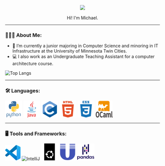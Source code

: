 <div id="header" align="center">
  <img src="https://media.giphy.com/media/9lyuDkgZJ4OBO/giphy.gif" width="270"/>
  <p>Hi! I'm Michael. </p>
</div>

---

### 👨🏾‍💻 About Me:
- :school: I’m currently a junior majoring in Computer Science and minoring in IT Infrastructure at the University of Minnesota Twin Cities.
- :computer: I also work as an Undergraduate Teaching Assistant for a computer architecture course.

![Top Langs](https://github-readme-stats.vercel.app/api/top-langs/?username=mangara22&hide_progress=true)

---

### :hammer_and_wrench: Languages:
<div>
  <img src="https://github.com/devicons/devicon/blob/master/icons/python/python-original-wordmark.svg" title="Python" alt="Python" height="55" width="55"/>
  <img src="https://github.com/devicons/devicon/blob/master/icons/java/java-original-wordmark.svg" title="Java" alt="Java" height="55" width="55"/>
  <img src="https://github.com/devicons/devicon/blob/master/icons/c/c-original.svg" title="C" alt="C" height="55" width="55"/>
  <img src="https://github.com/devicons/devicon/blob/master/icons/html5/html5-plain-wordmark.svg" title="HTML" alt="HTML" height="55" width="55"/>
  <img src="https://github.com/devicons/devicon/blob/master/icons/css3/css3-plain-wordmark.svg" title="CSS" alt="CSS" height="55" width="55"/>
  <img src="https://github.com/devicons/devicon/blob/master/icons/ocaml/ocaml-original-wordmark.svg" title="OCaml" alt="OCaml" height="55" width="55"/>
</div>

---

### :desktop_computer: Tools and Frameworks:
<div>
  <img src="https://github.com/devicons/devicon/blob/master/icons/vscode/vscode-original.svg" title="VSCode" alt="VSCode" height="50" width="50"/>
  <img src="https://user-images.githubusercontent.com/25181517/192108890-200809d1-439c-4e23-90d3-b090cf9a4eea.png" title="IntelliJ" alt="IntelliJ" height="50" width="50"/>
  <img src="https://github.com/devicons/devicon/blob/master/icons/ubuntu/ubuntu-plain.svg" title="Ubuntu" alt="Ubuntu" height="55" width="55"/>
  <img src="https://github.com/devicons/devicon/blob/master/icons/unix/unix-original.svg" title="UNIX" alt="UNIX" height="55" width="55"/>
  <img src="https://github.com/devicons/devicon/blob/master/icons/pandas/pandas-original-wordmark.svg" title="pandas" alt="pandas" height="55" width="55"/>
</div>

<!---
mangara22/mangara22 is a ✨ special ✨ repository because its `README.md` (this file) appears on your GitHub profile.
You can click the Preview link to take a look at your changes.
--->

